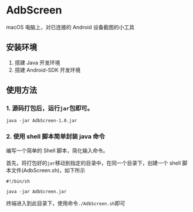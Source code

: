 # AdbScreen

 macOS 电脑上，对已连接的 Android 设备截图的小工具

 ## 安装环境
 1. 搭建 Java 开发环境
 2. 搭建 Android-SDK 开发环境

 ## 使用方法
### 1. 源码打包后，运行`jar`包即可。

 ```
java -jar AdbScreen-1.0.jar
 ```
 
 ### 2. 使用 shell 脚本简单封装 java 命令
 编写一个简单的 Shell 脚本，简化输入命令。

 首先，将打包好的`jar`移动到指定的目录中，在同一个目录下，创建一个 shell 脚本文件(AdbScreen.sh)，如下所示

 ```
#!/bin/sh

java -jar AdbScreen.jar

 ```

 终端进入到此目录下，使用命令`./AdbScreen.sh`即可